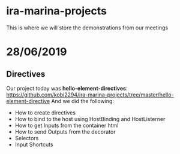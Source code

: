 # ira-marina-projects
This is where we will store the demonstrations from our meetings

# 28/06/2019
## Directives
Our project today was **hello-element-directives**: https://github.com/kobi2294/ira-marina-projects/tree/master/hello-element-directive
And we did the following: 

- How to create directives
- How to bind to the host using HostBinding and HostListerner
- How to get Inputs from the container html
- How to send Outputs from the decorator
- Selectors
- Input Shortcuts
